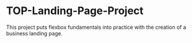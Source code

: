 # TOP-Landing-Page-Project
This project puts flexbox fundamentals into practice with the creation of a business landing page.
